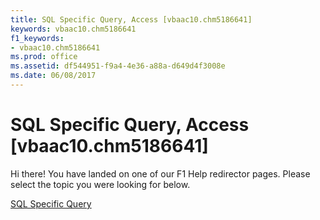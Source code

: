 ```yaml
---
title: SQL Specific Query, Access [vbaac10.chm5186641]
keywords: vbaac10.chm5186641
f1_keywords:
- vbaac10.chm5186641
ms.prod: office
ms.assetid: df544951-f9a4-4e36-a88a-d649d4f3008e
ms.date: 06/08/2017
---
```



# SQL Specific Query, Access [vbaac10.chm5186641]

Hi there! You have landed on one of our F1 Help redirector pages. Please select the topic you were looking for below.

[SQL Specific Query](http://msdn.microsoft.com/library/506c45eb-c48e-94de-60cd-10058860b3a6%28Office.15%29.aspx)

